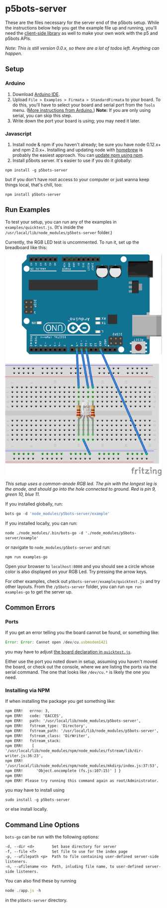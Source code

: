 # p5bots-server

These are the files necessary for the server end of the p5bots setup. While the instructions below help you get the example file up and running, you'll need the [client-side library](https://github.com/sarahgp/p5bots) as well to make your own work with the p5 and p5bots APIs.

_Note: This is still version 0.0.x, so there are a lot of todos left. Anything can happen._

## Setup

### Arduino
1. Download [Arduino IDE](https://www.arduino.cc/en/main/software).
2. Upload `File > Examples > Firmata > StandardFirmata` to your board. To do this, you'll have to select your board and serial port from the `Tools` menu. ([More instructions from Arduino.](https://www.arduino.cc/en/Guide/MacOSX)) 
  **Note:** If you are only using serial, you can skip this step.
3. Write down the port your board is using; you may need it later.

### Javascript
1. Install node & npm if you haven't already; be sure you have node 0.12.x+ and npm 2.0.x+. Installing and updating node with [homebrew](http://blog.teamtreehouse.com/install-node-js-npm-mac) is probably the easiest approach. You can [update npm using npm](https://docs.npmjs.com/getting-started/installing-node).
2. Install p5bots server. It's easier to use if you do it globally: 
```
npm install -g p5bots-server
```

but if you don't have root access to your computer or just wanna keep things local, that's chill, too:

```
npm install p5bots-server
```

## Run Examples

To test your setup, you can run any of the examples in `examples/quicktest.js`. (It's inside the `/usr/local/lib/node_modules/p5bots-server` folder.)

Currently, the RGB LED test is uncommented. To run it, set up the breadboard like this:

![rgb led layout with red in 9, green in 10, and blue in 11, plus resistors between board and leg; ground is to ground/](img/rgb_led.png)

_This setup uses a common-anode RGB led. The pin with the longest leg is the anode, and should go into the hole connected to ground. Red is pin 9, green 10, blue 11._

If you installed globally, run:

```js
bots-go -d 'node_modules/p5bots-server/example'
```

If you installed locally, you can run:

```
node ./node_modules/.bin/bots-go -d './node_modules/p5bots-server/example'
```

or navigate to `node_modules/p5bots-server` and run:

```
npm run examples-go
```

Open your browser to `localhost:8000` and you should see a circle whose color is also displayed on your RGB Led. Try pressing the arrow keys.

For other examples, check out `p5bots-server/example/quicktest.js` and try other layouts. From the `/p5bots-server` folder, you can run `npm run examples-go` to get the server up.

## Common Errors

### Ports
If you get an error telling you the board cannot be found, or something like:

```js
Error: Error: Cannot open /dev/cu.usbmodem1421
```

you may have to adjust [the board declaration in `quicktest.js`](https://github.com/sarahgp/p5bots/blob/master/src/p5bots-server/example/quicktest.js#L53).

Either use the port you noted down in setup, assuming you haven't moved the board, or check out the console, where we are listing the ports via the serial command. The one that looks like `/dev/cu.*` is likely the one you need.

### Installing via NPM
If when installing the package you get something like:
```
npm ERR!   errno: 3,
npm ERR!   code: 'EACCES',
npm ERR!   path: '/usr/local/lib/node_modules/p5bots-server',
npm ERR!   fstream_type: 'Directory',
npm ERR!   fstream_path: '/usr/local/lib/node_modules/p5bots-server',
npm ERR!   fstream_class: 'DirWriter',
npm ERR!   fstream_stack:
npm ERR!    [
'/usr/local/lib/node_modules/npm/node_modules/fstream/lib/dir-writer.js:36:23',
npm ERR!
'/usr/local/lib/node_modules/npm/node_modules/mkdirp/index.js:37:53',
npm ERR!      'Object.oncomplete (fs.js:107:15)' ] }
npm ERR!
npm ERR! Please try running this command again as root/Administrator.
```
you may have to install using 

```
sudo install -g p5bots-server
```

or else install locally.

## Command Line Options

`bots-go` can be run with the following options:

```
-d, --dir <d>        Set base directory for server
-f, --file <f>       Set file to use for the index page
-p, --ufilepath <p>  Path to file containing user-defined server-side listeners.
-n, --ufilename <n>  Path, inluding file name, to user-defined server-side listeners.
```

You can also find these by running

```js
node ./app.js -h
```
in the `p5bots-server` directory.